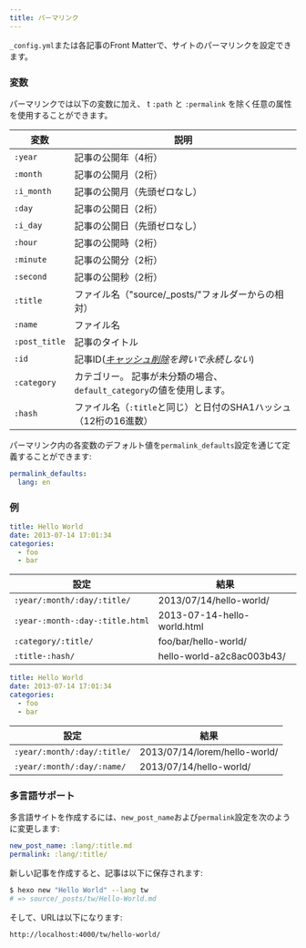 ```yaml
---
title: パーマリンク
---
```


`_config.yml`または各記事のFront Matterで、サイトのパーマリンクを設定できます。

### 変数

パーマリンクでは以下の変数に加え、 t `:path` と `:permalink` を除く任意の属性を使用することができます。

| 変数            | 説明                                           |
| ------------- | -------------------------------------------- |
| `:year`       | 記事の公開年（4桁）                                   |
| `:month`      | 記事の公開月（2桁）                                   |
| `:i_month`    | 記事の公開月（先頭ゼロなし）                               |
| `:day`        | 記事の公開日（2桁）                                   |
| `:i_day`      | 記事の公開日（先頭ゼロなし）                               |
| `:hour`       | 記事の公開時（2桁）                                   |
| `:minute`     | 記事の公開分（2桁）                                   |
| `:second`     | 記事の公開秒（2桁）                                   |
| `:title`      | ファイル名（"source/\_posts/"フォルダーからの相対）         |
| `:name`       | ファイル名                                        |
| `:post_title` | 記事のタイトル                                      |
| `:id`         | 記事ID(_[キャッシュ削除](commands#clean)を跨いで永続しない_)   |
| `:category`   | カテゴリー。 記事が未分類の場合、`default_category`の値を使用します。 |
| `:hash`       | ファイル名（`:title`と同じ）と日付のSHA1ハッシュ（12桁の16進数）     |

パーマリンク内の各変数のデフォルト値を`permalink_defaults`設定を通じて定義することができます:

```yaml
permalink_defaults:
  lang: en
```

### 例

```yaml source/_posts/hello-world.md
title: Hello World
date: 2013-07-14 17:01:34
categories:
  - foo
  - bar
```

| 設定                              | 結果                          |
| ------------------------------- | --------------------------- |
| `:year/:month/:day/:title/`     | 2013/07/14/hello-world/     |
| `:year-:month-:day-:title.html` | 2013-07-14-hello-world.html |
| `:category/:title/`             | foo/bar/hello-world/        |
| `:title-:hash/`                 | hello-world-a2c8ac003b43/   |

```yaml source/_posts/lorem/hello-world.md
title: Hello World
date: 2013-07-14 17:01:34
categories:
  - foo
  - bar
```

| 設定                          | 結果                            |
| --------------------------- | ----------------------------- |
| `:year/:month/:day/:title/` | 2013/07/14/lorem/hello-world/ |
| `:year/:month/:day/:name/`  | 2013/07/14/hello-world/       |

### 多言語サポート

多言語サイトを作成するには、`new_post_name`および`permalink`設定を次のように変更します:

```yaml
new_post_name: :lang/:title.md
permalink: :lang/:title/
```

新しい記事を作成すると、記事は以下に保存されます:

```bash
$ hexo new "Hello World" --lang tw
# => source/_posts/tw/Hello-World.md
```

そして、URLは以下になります:

```plain
http://localhost:4000/tw/hello-world/
```
